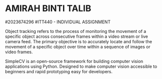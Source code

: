 # AMIRAH BINTI TALIB
#2023674296
#ITT440 - INDIVIDUAL ASSIGNMENT

Object tracking refers to the process of monitoring the movement of a specific object across consecutive frames within a video stream or live camera feed. The primary objective is to accurately locate and follow the movement of a specific object over time within a sequence of images or video frames.

SimpleCV is an open-source framework for building computer vision applications using Python. Designed to make computer vision accessible to beginners and rapid prototyping easy for developers. 

